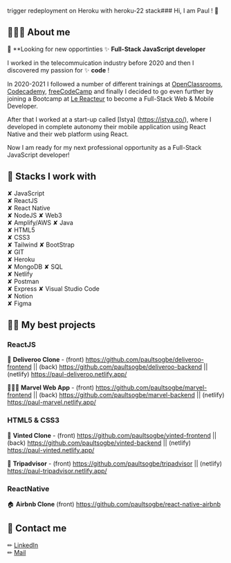 
trigger redeployment on Heroku with heroku-22 stack### Hi, I am Paul ! 🔭

## 👨🏿‍💻 About me

👀 **Looking for new opportinties 
✨ **Full-Stack JavaScript developer**

I worked in the telecommuication industry before 2020 and then I discovered my passion for ✨ **code** ! 

In 2020-2021 I followed a number of different trainings at [OpenClassrooms](https://openclassrooms.com/fr/), [Codecademy](https://www.codecademy.com/), [freeCodeCamp](https://www.freecodecamp.org/learn/) and finally I decided to go even further by joining a Bootcamp at [Le Reacteur](https://www.lereacteur.io/) to become a Full-Stack Web & Mobile Developer.

After that I worked at a start-up called [Istya] (https://istya.co/), where I developed in complete autonomy their mobile application using React Native and their web platform using React.

Now I am ready for my next professional opportunity as a Full-Stack JavaScript developer!

## 🔗 Stacks I work with

✘ JavaScript          
✘ ReactJS  
✘ React Native        
✘ NodeJS 
✘ Web3                
✘ Amplify/AWS
✘ Java                
✘ HTML5  
✘ CSS3                
✘ Tailwind
✘ BootStrap           
✘ GIT  
✘ Heroku              
✘ MongoDB
✘ SQL                 
✘ Netlify  
✘ Postman             
✘ Express
✘ Visual Studio Code  
✘ Notion  
✘ Figma


## 👌🏿 My best projects

### ReactJS 

🍔 **Deliveroo Clone** - (front) https://github.com/paultsogbe/deliveroo-frontend || (back) https://github.com/paultsogbe/deliveroo-backend || (netlify) https://paul-deliveroo.netlify.app/

👩🏿‍🎤 **Marvel Web App** - (front) https://github.com/paultsogbe/marvel-frontend || (back) https://github.com/paultsogbe/marvel-backend  || (netlify) https://paul-marvel.netlify.app/


### HTML5 & CSS3
 
👗 **Vinted Clone** - (front) https://github.com/paultsogbe/vinted-frontend || (back) https://github.com/paultsogbe/vinted-backend || (netlify) https://paul-vinted.netlify.app/

🛌 **Tripadvisor** - (front) https://github.com/paultsogbe/tripadvisor || (netlify) https://paul-tripadvisor.netlify.app/


### ReactNative

🏠 **Airbnb Clone** (front) https://github.com/paultsogbe/react-native-airbnb



## 📩 Contact me

✏︎ [LinkedIn](https://www.linkedin.com/in/paul-tsogbe/)  
✏︎ [Mail](mailto:paul.tsogbe@gmail.com)


<!--
**paultsogbe/paultsogbe** is a ✨ _special_ ✨ repository because its `README.md` (this file) appears on your GitHub profile.

Here are some ideas to get you started:

- 🔭 I’m currently working on ... React
- 🌱 I’m currently learning ... Vue.js
- 👯 I’m looking to collaborate on ... Vue.js
- 🤔 I’m looking for help with ... Finding my first job as e developer
- 💬 Ask me about ... anything
- 📫 How to reach me: ... [LinkedIn](https://www.linkedin.com/in/paul-tsogbe)
- 😄 Pronouns: ...He/Him
- ⚡ Fun fact: ... I like hats
Here are some ideas to get you started:

-->

